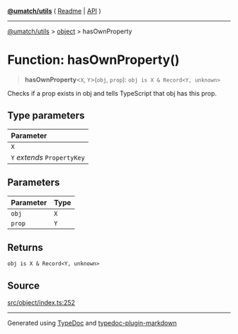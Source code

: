 [**@umatch/utils**](../../README.md) ( [Readme](../../README.md) \| [API](../../API.md) )

---

[@umatch/utils](../../API.md) > [object](../README.md) > hasOwnProperty

# Function: hasOwnProperty()

> **hasOwnProperty**\<`X`, `Y`\>(`obj`, `prop`): `obj is X & Record<Y, unknown>`

Checks if a prop exists in obj and tells TypeScript that obj has this prop.

## Type parameters

| Parameter                   |
| :-------------------------- |
| `X`                         |
| `Y` _extends_ `PropertyKey` |

## Parameters

| Parameter | Type |
| :-------- | :--- |
| `obj`     | `X`  |
| `prop`    | `Y`  |

## Returns

`obj is X & Record<Y, unknown>`

## Source

[src/object/index.ts:252](https://github.com/umatch-oficial/utils/blob/fe3e40a/src/object/index.ts#L252)

---

Generated using [TypeDoc](https://typedoc.org/) and [typedoc-plugin-markdown](https://www.npmjs.com/package/typedoc-plugin-markdown)
